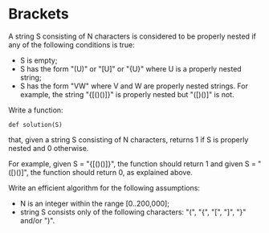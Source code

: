 # Brackets
A string S consisting of N characters is considered to be properly nested if any of the following conditions is true:

* S is empty;
* S has the form "(U)" or "[U]" or "{U}" where U is a properly nested string;
* S has the form "VW" where V and W are properly nested strings.
For example, the string "{[()()]}" is properly nested but "([)()]" is not.

Write a function:

`def solution(S)`

that, given a string S consisting of N characters, returns 1 if S is properly nested and 0 otherwise.

For example, given S = "{[()()]}", the function should return 1 and given S = "([)()]", the function should return 0, as explained above.

Write an efficient algorithm for the following assumptions:

* N is an integer within the range [0..200,000];
* string S consists only of the following characters: "(", "{", "[", "]", "}" and/or ")".